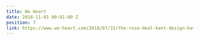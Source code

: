 ```yaml
---
title: We Heart
date: 2018-11-01 00:01:00 Z
position: 7
link: https://www.we-heart.com/2018/07/31/the-rose-deal-kent-design-hotel/
---
```


